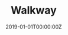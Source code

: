 ---
title: "Walkway"  # Add a page title.
summary: "Walkway"  # Add a page description.
date: "2019-01-01T00:00:00Z"  # Add today's date.
type: "widget_page"  # Page type is a Widget Page
---